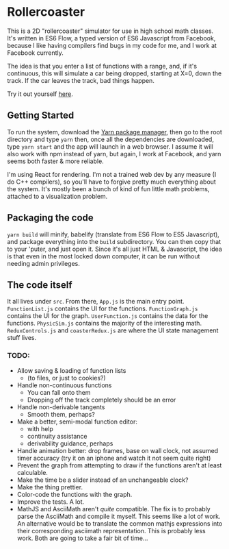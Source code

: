 # Rollercoaster

This is a 2D "rollercoaster" simulator for use in high school math classes.
It's written in ES6 Flow, a typed version of ES6 Javascript from Facebook,
because I like having compilers find bugs in my code for me,
and I work at Facebook currently.

The idea is that you enter a list of functions with a range, and,
if it's continuous, this will simulate a car being dropped, starting
at X=0, down the track. If the car leaves the track, bad things
happen.

Try it out yourself [here](https://kevinfrei.github.io/rollercoaster/).

## Getting Started

To run the system, download the
[Yarn package manager](https://yarnpkg.com/docs/install),
then go to the root directory and type `yarn` then, once all the dependencies
are downloaded, type `yarn start` and the app will launch in a web browser.
I assume it will also work with npm instead of yarn, but again,
I work at Facebook, and yarn seems both faster & more reliable.

I'm using React for rendering. I'm not a trained web dev by any
measure (I do C++ compilers), so you'll have to forgive pretty much
everything about the system. It's mostly been a bunch of kind of fun
little math problems, attached to a visualization problem.

## Packaging the code

`yarn build` will minify, babelify (translate from ES6 Flow to ES5
Javascript), and package everything into the `build` subdirectory. You can then
copy that to your 'puter, and just open it. Since it's all just HTML &
Javascript, the idea is that even in the most locked down computer, it can be
run without needing admin privileges.

## The code itself

It all lives under `src`. From there, `App.js` is the main entry point.
`FunctionList.js` contains the UI for the functions.
`FunctionGraph.js` contains the UI for the graph.
`UserFunction.js` contains the data for the functions.
`PhysicSim.js` contains the majority of the interesting math.
`ReduxControls.js` and `coasterRedux.js` are where the UI state management stuff
lives.

### TODO:

* Allow saving & loading of function lists
  * (to files, or just to cookies?)
* Handle non-continuous functions
  * You can fall onto them
  * Dropping off the track completely should be an error
* Handle non-derivable tangents
  * Smooth them, perhaps?
* Make a better, semi-modal function editor:
  * with help
  * continuity assistance
  * derivability guidance, perhaps
* Handle animation better: drop frames, base on wall clock, not assumed
  timer accuracy (try it on an iphone and watch it not seem quite right)
* Prevent the graph from attempting to draw
  if the functions aren't at least calculable.
* Make the time be a slider instead of an unchangeable clock?
* Make the thing prettier.
* Color-code the functions with the graph.
* Improve the tests. A lot.
* MathJS and AsciiMath aren't _quite_ compatible. The fix is to probably
  parse the AsciiMath and compile it myself. This seems like a lot of work.
  An alternative would be to translate the common mathjs expressions into their
  corresponding asciimath representation. This is probably less work. Both are
  going to take a fair bit of time...
